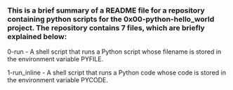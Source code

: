 ### This is a brief summary of a README file for a repository containing python scripts for the 0x00-python-hello_world project. The repository contains 7 files, which are briefly explained below:

0-run - A shell script that runs a Python script whose filename is stored in the environment variable PYFILE.

1-run_inline - A shell script that runs a Python code whose code is stored in the environment variable PYCODE.



